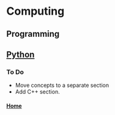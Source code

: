 # Computing

## Programming
## [Python](python/README.md)

### To Do
- Move concepts to a separate section
- Add C++ section.

#### [Home](../README.md)
